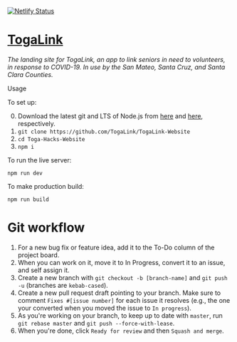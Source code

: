 [![Netlify Status](https://api.netlify.com/api/v1/badges/fc7c6907-428b-44df-ac1b-ee949ed708b2/deploy-status)](https://app.netlify.com/sites/covid19saratoga/deploys)

# [TogaLink](https://togalink.org/)

*The landing site for TogaLink, an app to link seniors in need to volunteers, in response to COVID-19. In use by the San Mateo, Santa Cruz, and Santa Clara Counties.*

Usage

To set up:

0. Download the latest git and LTS of Node.js from [here](https://git-scm.com/downloads) and [here](https://nodejs.org/en/download/), respectively.
1. `git clone https://github.com/TogaLink/TogaLink-Website`
2. `cd Toga-Hacks-Website`
3. `npm i`

To run the live server:

    npm run dev

To make production build:

    npm run build

# Git workflow

1. For a new bug fix or feature idea, add it to the To-Do column of the project board.
2. When you can work on it, move it to In Progress, convert it to an issue, and self assign it.
3. Create a new branch with `git checkout -b [branch-name]` and `git push -u` (branches are `kebab-cased`).
4. Create a new pull request draft pointing to your branch. Make sure to comment `Fixes #[issue number]` for each issue it resolves (e.g., the one your converted when you moved the issue to `In progress`).
5. As you're working on your branch, to keep up to date with `master`, run `git rebase master` and `git push --force-with-lease`.
6. When you're done, click `Ready for review` and then `Squash and merge`.
